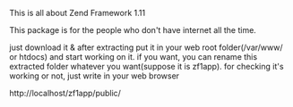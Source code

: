 This is all about Zend Framework 1.11

This package is for the people who don't have internet all the time.

just download it & after extracting put it in your web root folder(/var/www/ or htdocs) and start working on it.
if you want, you can rename this extracted folder whatever you want(suppose it is zf1app).
 for checking it's working or not, just write in your web browser

http://localhost/zf1app/public/